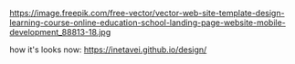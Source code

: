 https://image.freepik.com/free-vector/vector-web-site-template-design-learning-course-online-education-school-landing-page-website-mobile-development_88813-18.jpg


how it's looks now: https://inetavei.github.io/design/